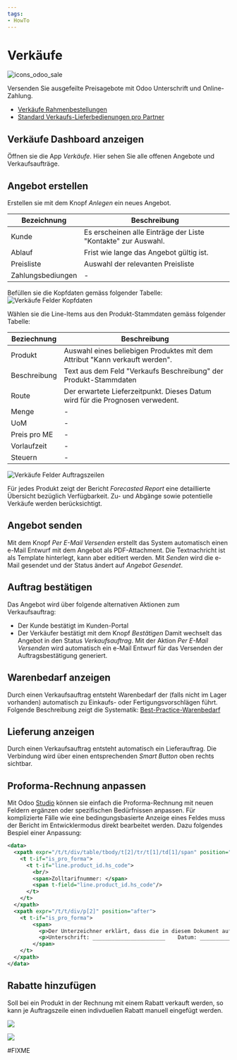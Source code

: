 ```yaml
---
tags:
- HowTo
---
```


# Verkäufe
![icons_odoo_sale](assets/icons_odoo_sale.png)

Versenden Sie ausgefeilte Preisagebote mit Odoo Unterschrift und Online-Zahlung. 

* [Verkäufe Rahmenbestellungen](Verk%C3%A4ufe-Rahmenbestellungen.md)
* [Standard Verkaufs-Lieferbedienungen pro Partner](Verk%C3%A4ufe-Standard-Verkaufs-Lieferbedienungen-pro-Partner.md)

## Verkäufe Dashboard anzeigen

Öffnen sie die App *Verkäufe*. Hier sehen Sie alle offenen Angebote und Verkaufsaufträge.

## Angebot erstellen

Erstellen sie mit dem Knopf *Anlegen* ein neues Angebot.

| Bezeichnung       | Beschreibung                                                  |
| ----------------- | ------------------------------------------------------------- |
| Kunde             | Es erscheinen alle Einträge der Liste "Kontakte" zur Auswahl. |
| Ablauf            | Frist wie lange das Angebot gültig ist.                       |
| Preisliste        | Auswahl der relevanten Preisliste                             |
| Zahlungsbediungen | -                                                             |

Befüllen sie die Kopfdaten gemäss folgender Tabelle:
![Verkäufe Felder Kopfdaten](assets/Verkäufe%20Felder%20Kopfdaten.svg)

Wählen sie die Line-Items aus den Produkt-Stammdaten gemäss folgender Tabelle:

| Beziechnung  | Beschreibung                                                                  |
| ------------ | ----------------------------------------------------------------------------- |
| Produkt      | Auswahl eines beliebigen Produktes mit dem Attribut "Kann verkauft werden".   |
| Beschreibung | Text aus dem Feld "Verkaufs Beschreibung" der Produkt-Stammdaten              |
| Route        | Der erwartete Lieferzeitpunkt. Dieses Datum wird für die Prognosen verwedent. |
| Menge        | -                                                                             |
| UoM          | -                                                                             |
| Preis pro ME | -                                                                             |
| Vorlaufzeit  | -                                                                             |
| Steuern      | -                                                                              |

![Verkäufe Felder Auftragszeilen](assets/Verkäufe%20Felder%20Auftragszeilen.svg)

Für jedes Produkt zeigt der Bericht *Forecasted Report* eine detaillierte Übersicht bezüglich Verfügbarkeit. Zu- und Abgänge sowie potentielle Verkäufe werden berücksichtigt.

## Angebot senden

Mit dem Knopf *Per E-Mail Versenden* erstellt das System automatisch einen e-Mail Entwurf mit dem Angebot als PDF-Attachment. Die Textnachricht ist als Template hinterlegt, kann aber editiert werden.
Mit *Senden* wird die e-Mail gesendet und der Status ändert auf *Angebot Gesendet*.

## Auftrag bestätigen

Das Angebot wird über folgende alternativen Aktionen zum Verkaufsauftrag:
* Der Kunde bestätigt im Kunden-Portal
* Der Verkäufer bestätigt mit dem Knopf *Bestätigen*
Damit wechselt das Angebot in den Status *Verkaufsauftrag*.
Mit der Aktion *Per E-Mail Versenden* wird automatisch ein e-Mail Entwurf für das Versenden der Auftragsbestätigung generiert.

## Warenbedarf anzeigen

Durch einen Verkaufsauftrag entsteht Warenbedarf der (falls nicht im Lager vorhanden) automatisch zu Einkaufs- oder Fertigungsvorschlägen führt. Folgende Beschreibung zeigt die Systematik:
[Best-Practice-Warenbedarf](Best-Practice-Warenbedarf.md)

## Lieferung anzeigen

Durch einen Verkaufsauftrag entsteht automatisch ein Lieferauftrag. Die Verbindung wird über einen entsprechenden *Smart Button* oben rechts sichtbar.

## Proforma-Rechnung anpassen

Mit Odoo [Studio](Studio.md) können sie einfach die Proforma-Rechnung mit neuen Feldern ergänzen oder spezifischen Bedürfnissen anpassen. Für komplizierte Fälle wie eine bedingungsbasierte Anzeige eines Feldes muss der Bericht im Entwicklermodus direkt bearbeitet werden. Dazu folgendes Bespiel einer Anpassung: 

```xml
<data>
  <xpath expr="/t/t/div/table/tbody/t[2]/tr/t[1]/td[1]/span" position="after">
    <t t-if="is_pro_forma">
      <t t-if="line.product_id.hs_code">
        <br/>
        <span>Zolltarifnummer: </span>
        <span t-field="line.product_id.hs_code"/>
      </t>
    </t>
  </xpath>
  <xpath expr="/t/t/div/p[2]" position="after">
    <t t-if="is_pro_forma">
        <span>
          <p>Der Unterzeichner erklärt, dass die in diesem Dokument aufgeführten Waren und Ursprungserzeugnisse der Schweiz sind und den Ursprungsregeln im Präferenzverkehr mit der EU entsprechen.<br/><br/></p>
          <p>Unterschrift: _______________________    Datum: _______________________<br/>                        Velo Manufaktur AG<br/></p>
        </span>
    </t>
  </xpath>
</data>
```

## Rabatte hinzufügen

Soll bei ein Produkt in der Rechnung mit einem Rabatt verkauft werden, so kann je Auftragszeile einen indivduellen Rabatt manuell eingefügt werden.

![](assets/Verk%C3%A4ufe%20Auftragszeilen%20mit%20Rabatt.png)

![](assets/Verk%C3%A4ufe%20Ansicht%20Rabatt%20in%20der%20Rechnung.png)

#FIXME 